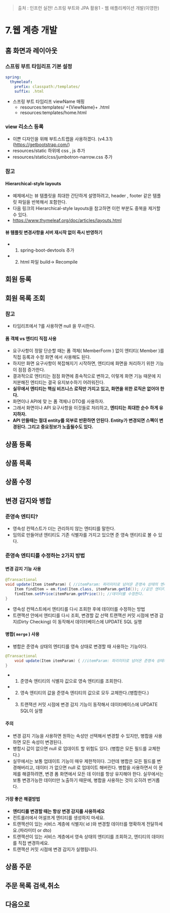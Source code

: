 > 출처 : 인프런  실전! 스프링 부트와 JPA 활용1 - 웹 애플리케이션 개발(이영한)

# 7.웹 계층 개발
## 홈 화면과 레이아웃
### 스프링 부트 타임리프 기본 설정
```yaml
spring:
  thymeleaf:
    prefix: classpath:/templates/
    suffix: .html
```
- 스프링 부트 타임리프 viewName 매핑
  * resources:templates/ +{ViewName}+ .html 
  * resources:templates/home.html

### view 리소스 등록
- 이쁜 디자인을 위해 부트스트랩을 사용하겠다. (v4.3.1) (https://getbootstrap.com/)
- resources/static 하위에 css , js 추가 
- resources/static/css/jumbotron-narrow.css 추가

### 참고
#### Hierarchical-style layouts
- 예제에서는 뷰 템플릿을 최대한 간단하게 설명하려고, header , footer 같은 템플릿 파일을 반복해서 포함한다. 
- 다음 링크의 Hierarchical-style layouts을 참고하면 이런 부분도 중복을 제거할 수 있다.
- https://www.thymeleaf.org/doc/articles/layouts.html

#### 뷰 템플릿 변경사항을 서버 재시작 없이 즉시 반영하기
- 1. spring-boot-devtools 추가
- 2. html 파일 build-> Recompile

## 회원 등록
## 회원 목록 조회
###  참고
- 타임리프에서 ?를 사용하면 null 을 무시한다.

#### 폼 객체 vs 엔티티 직접 사용
- 요구사항이 정말 단순할 때는 폼 객체( MemberForm ) 없이 엔티티( Member )를 직접 등록과 수정 화면 에서 사용해도 된다. 
- 하지만 화면 요구사항이 복잡해지기 시작하면, 엔티티에 화면을 처리하기 위한 기능이 점점 증가한다. 
- 결과적으로 엔티티는 점점 화면에 종속적으로 변하고, 이렇게 화면 기능 때문에 지저분해진 엔티티는 결국 유지보수하기 어려워진다.
- **실무에서 엔티티는 핵심 비즈니스 로직만 가지고 있고, 화면을 위한 로직은 없어야 한다.**
- 화면이나 API에 맞 는 폼 객체나 DTO를 사용하자.
- 그래서 화면이나 API 요구사항을 이것들로 처리하고, **엔티티는 최대한 순수 하게 유지하자.**
- **API 만들때는 절대 entity를 외부로 반환하면 안된다. Entity가 변경되면 스펙이 변경된다. 그리고 중요정보가 노출될수도 있다.**

## 상품 등록
## 상품 목록
## 상품 수정
## 변경 감지와 병합
### 준영속 엔티티?
- 영속성 컨텍스트가 더는 관리하지 않는 엔티티를 말한다.
- 임의로 만들어낸 엔티티도 기존 식별자를 가지고 있으면 준 영속 엔티티로 볼 수 있다.

### 준영속 엔티티를 수정하는 2가지 방법
#### 변경 감지 기능 사용
```java
@Transactional
void update(Item itemParam) { //itemParam: 파리미터로 넘어온 준영속 상태의 엔티티
    Item findItem = em.find(Item.class, itemParam.getId()); //같은 엔티티를 조회한 다.
    findItem.setPrice(itemParam.getPrice()); //데이터를 수정한다. 
}
```
- 영속성 컨텍스트에서 엔티티를 다시 조회한 후에 데이터를 수정하는 방법
- 트랜잭션 안에서 엔티티를 다시 조회, 변경할 값 선택 트랜잭션 커밋 시점에 변경 감지(Dirty Checking) 이 동작해서 데이터베이스에 UPDATE SQL 실행

#### 병합( `merge` ) 사용
- 병합은 준영속 상태의 엔티티를 영속 상태로 변경할 때 사용하는 기능이다.
```java
@Transactional
    void update(Item itemParam) { //itemParam: 파리미터로 넘어온 준영속 상태의 엔티티 Item mergeItem = em.merge(itemParam);
}
```
- 1. 준영속 엔티티의 식별자 값으로 영속 엔티티를 조회한다.
- 2. 영속 엔티티의 값을 준영속 엔티티의 값으로 모두 교체한다.(병합한다.)
- 3. 트랜잭션 커밋 시점에 변경 감지 기능이 동작해서 데이터베이스에 UPDATE SQL이 실행

#### 주의
- 변경 감지 기능을 사용하면 원하는 속성만 선택해서 변경할 수 있지만, 병합을 사용하면 모든 속성이 변경된다. 
- 병합시 값이 없으면 null 로 업데이트 할 위험도 있다. (병합은 모든 필드를 교체한다.)
- 실무에서는 보통 업데이트 기능이 매우 제한적이다. 그런데 병합은 모든 필드를 변경해버리고, 데이터 가 없으면 null 로 업데이트 해버린다. 
병합을 사용하면서 이 문제를 해결하려면, 변경 폼 화면에서 모든 데 이터를 항상 유지해야 한다. 실무에서는 보통 변경가능한 데이터만 노출하기 때문에, 병합을 사용하는 것이 오히려 번거롭다.

#### 가장 좋은 해결방법
- **엔티티를 변경할 때는 항상 변경 감지를 사용하세요**
- 컨트롤러에서 어설프게 엔티티를 생성하지 마세요.
- 트랜잭션이 있는 서비스 계층에 식별자( id )와 변경할 데이터를 명확하게 전달하세요.(파라미터 or dto) 
- 트랜잭션이 있는 서비스 계층에서 영속 상태의 엔티티를 조회하고, 엔티티의 데이터를 직접 변경하세요. 
- 트랜잭션 커밋 시점에 변경 감지가 실행됩니다.

## 상품 주문
## 주문 목록 검색,취소
## 다음으로
